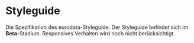 # Styleguide
Die Spezifikation des eurodata-Styleguide. Der Styleguide befindet sich im **Beta**-Stadium. Responsives Verhalten wird noch nicht berücksichtigt.
